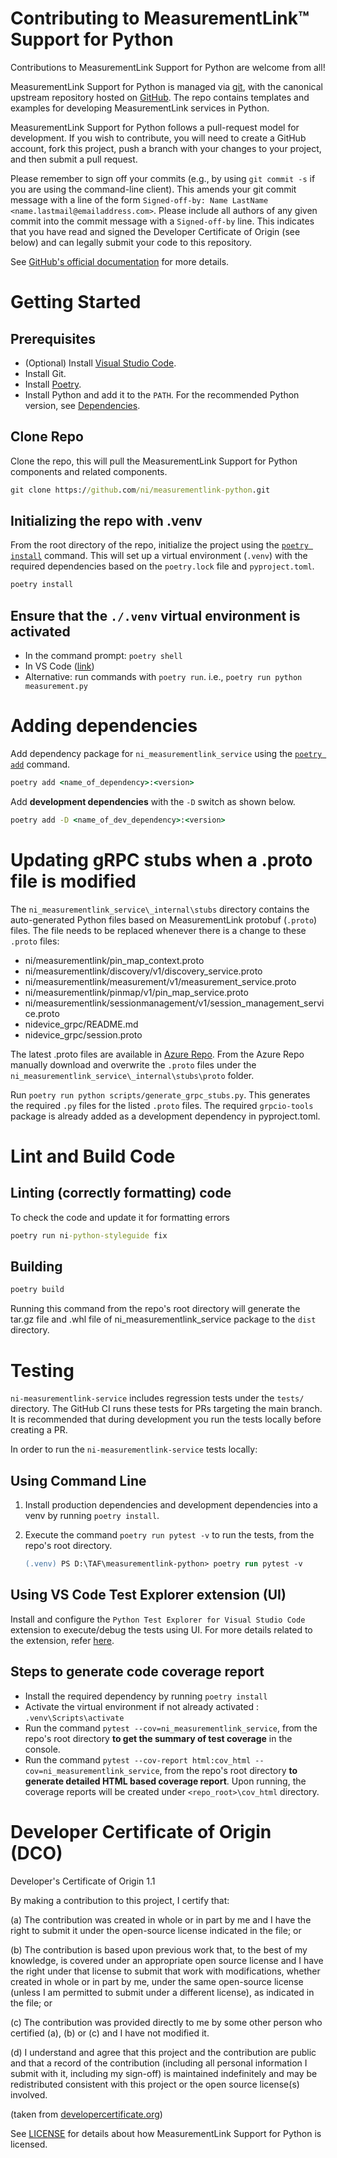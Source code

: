 # Contributing to MeasurementLink™ Support for Python

Contributions to MeasurementLink Support for Python are welcome from all!

MeasurementLink Support for Python is managed via [git](https://git-scm.com), with the canonical upstream
repository hosted on [GitHub](https://github.com/ni/measurementlink-python/). The repo contains templates and examples for developing MeasurementLink services in Python.

MeasurementLink Support for Python follows a pull-request model for development.  If you wish to
contribute, you will need to create a GitHub account, fork this project, push a
branch with your changes to your project, and then submit a pull request.

Please remember to sign off your commits (e.g., by using `git commit -s` if you
are using the command-line client). This amends your git commit message with a line
of the form `Signed-off-by: Name LastName <name.lastmail@emailaddress.com>`. Please
include all authors of any given commit into the commit message with a
`Signed-off-by` line. This indicates that you have read and signed the Developer
Certificate of Origin (see below) and can legally submit your code to
this repository.

See [GitHub's official documentation](https://help.github.com/articles/using-pull-requests/) for more details.

# Getting Started

## Prerequisites

- (Optional) Install [Visual Studio Code](https://code.visualstudio.com/download).
- Install Git.
- Install [Poetry](https://python-poetry.org/docs/#installation).
- Install Python and add it to the `PATH`. For the recommended Python version, see [Dependencies](README.md#dependencies).

## Clone Repo

Clone the repo, this will pull the MeasurementLink Support for Python components and related components.

```cmd
git clone https://github.com/ni/measurementlink-python.git
```

## Initializing the repo with .venv

From the root directory of the repo, initialize the project using the [`poetry install`](https://python-poetry.org/docs/cli/#install) command. This will set up a virtual environment (`.venv`) with the required dependencies based on the `poetry.lock` file and `pyproject.toml`.

```cmd
poetry install 
```

## Ensure that the `./.venv` virtual environment is activated

- In the command prompt: `poetry shell`
- In VS Code ([link](https://code.visualstudio.com/docs/python/environments#_select-and-activate-an-environment))
- Alternative: run commands with `poetry run`. i.e., `poetry run python measurement.py`

# Adding dependencies

Add dependency package for `ni_measurementlink_service`  using the [`poetry add`](https://python-poetry.org/docs/cli/#add) command.

```cmd
poetry add <name_of_dependency>:<version>
```

Add **development dependencies** with the `-D` switch as shown below.

```cmd
poetry add -D <name_of_dev_dependency>:<version>
```

# Updating gRPC stubs when a .proto file is modified

The `ni_measurementlink_service\_internal\stubs` directory contains the auto-generated Python files based on MeasurementLink protobuf (`.proto`) files. The file needs to be replaced whenever there is a change to these `.proto` files:

- ni/measurementlink/pin_map_context.proto
- ni/measurementlink/discovery/v1/discovery_service.proto
- ni/measurementlink/measurement/v1/measurement_service.proto
- ni/measurementlink/pinmap/v1/pin_map_service.proto
- ni/measurementlink/sessionmanagement/v1/session_management_service.proto
- nidevice_grpc/README.md
- nidevice_grpc/session.proto

The latest .proto files are available in [Azure Repo](https://dev.azure.com/ni/DevCentral/_git/ASW?path=/Source/Protos). From the Azure Repo manually download and overwrite the `.proto` files under the `ni_measurementlink_service\_internal\stubs\proto` folder.

Run `poetry run python scripts/generate_grpc_stubs.py`. This generates the required `.py` files for the listed `.proto` files. The required `grpcio-tools` package is already added as a development dependency in pyproject.toml.

# Lint and Build Code

## Linting (correctly formatting) code

To check the code and update it for formatting errors

```cmd
poetry run ni-python-styleguide fix
```

## Building

```cmd
poetry build
```

Running this command from the repo's root directory will generate the tar.gz file and .whl file of ni_measurementlink_service package to the `dist` directory.

# Testing

`ni-measurementlink-service` includes regression tests under the `tests/` directory. The GitHub CI runs these tests for PRs targeting the main branch. It is recommended that during development you run the tests locally before creating a PR.

In order to run the `ni-measurementlink-service` tests locally:

## Using Command Line

1. Install production dependencies and development dependencies into a venv by running `poetry install`.
2. Execute the command `poetry run pytest -v` to run the tests, from the repo's root directory.

    ``` ps
    (.venv) PS D:\TAF\measurementlink-python> poetry run pytest -v
    ```

## Using VS Code Test Explorer extension (UI)

Install and configure the `Python Test Explorer for Visual Studio Code` extension to execute/debug the tests using UI. For more details related to the extension, refer [here](https://marketplace.visualstudio.com/items?itemName=LittleFoxTeam.vscode-python-test-adapter).

## Steps to generate code coverage report

- Install the required dependency by running `poetry install`
- Activate the virtual environment if not already activated : `.venv\Scripts\activate`
- Run the command `pytest --cov=ni_measurementlink_service`, from the repo's root directory **to get the summary of test coverage** in the console.
- Run the command `pytest --cov-report html:cov_html --cov=ni_measurementlink_service`, from the repo's root directory **to generate detailed HTML based coverage report**. Upon running, the coverage reports will be created under `<repo_root>\cov_html` directory.

# Developer Certificate of Origin (DCO)

   Developer's Certificate of Origin 1.1

   By making a contribution to this project, I certify that:

   (a) The contribution was created in whole or in part by me and I
       have the right to submit it under the open-source license
       indicated in the file; or

   (b) The contribution is based upon previous work that, to the best
       of my knowledge, is covered under an appropriate open source
       license and I have the right under that license to submit that
       work with modifications, whether created in whole or in part
       by me, under the same open-source license (unless I am
       permitted to submit under a different license), as indicated
       in the file; or

   (c) The contribution was provided directly to me by some other
       person who certified (a), (b) or (c) and I have not modified
       it.

   (d) I understand and agree that this project and the contribution
       are public and that a record of the contribution (including all
       personal information I submit with it, including my sign-off) is
       maintained indefinitely and may be redistributed consistent with
       this project or the open source license(s) involved.

(taken from [developercertificate.org](https://developercertificate.org/))

See [LICENSE](https://github.com/ni/measurementlink-python/blob/master/LICENSE)
for details about how MeasurementLink Support for Python is licensed.
